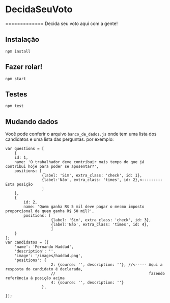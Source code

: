 # DecidaSeuVoto
=============
Decida seu voto aqui com a gente!

Instalação
----------
```
npm install
```
Fazer rolar!
-------------
```
npm start
```
Testes
------
```
npm test
```

Mudando dados
----------------
Você pode conferir o arquivo ```banco_de_dados.js```
onde tem uma lista dos candidatos e uma lista das perguntas.
por exemplo:
```
var questions = [
    {
    id: 1,
    name: 'O trabalhador deve contribuir mais tempo do que já contribui hoje para poder se aposentar?',
    positions: [
                {label: 'Sim', extra_class: 'check', id: 1},
                {label:'Não', extra_class: 'times', id: 2},<---------Esta posição
                ]
    },
    {
        id: 2,
        name: 'Quem ganha R$ 5 mil deve pagar o mesmo imposto proporcional de quem ganha R$ 50 mil?',
        positions: [
                    {label: 'Sim', extra_class: 'check', id: 3},
                    {label:'Não', extra_class: 'times', id: 4},
                    ]
    }
];
var candidatos = [{
    'name': 'Fernando Haddad',
    'description': '',
    'image': '/images/haddad.png',
    'positions': {
                    2: {source: '', description: ''}, //<----- Aqui a resposta do candidato é declarada,
                    //                                         fazendo referência à posição acima
                    4: {source: '', description: ''}
                },

}];
```
